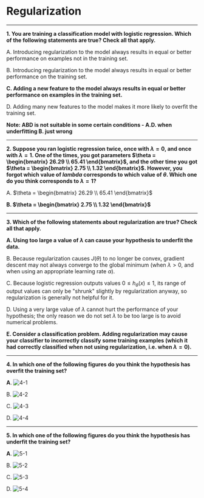 # Regularization

----

**1. You are training a classification model with logistic regression. Which of the following statements are true? Check all that apply.**

A. Introducing regularization to the model always results in equal or better performance on examples not in the training set.

B. Introducing regularization to the model always results in equal or better performance on the training set.

**C. Adding a new feature to the model always results in equal or better performance on examples in the training set.**

D. Adding many new features to the model makes it more likely to overfit the training set.

**Note: ABD is not suitable in some certain conditions - A.D. when underfitting B. just wrong**

----

**2. Suppose you ran logistic regression twice, once with $\lambda = 0$, and once with $\lambda = 1$. One of the times, you got parameters $\theta = \begin{bmatrix} 26.29 \\ 65.41 \end{bmatrix}$, and the other time you got $\theta = \begin{bmatrix} 2.75 \\ 1.32 \end{bmatrix}$. However, you forgot which value of $lambda$ corresponds to which value of $\theta$. Which one do you think corresponds to $\lambda = 1$?**

A. $\theta = \begin{bmatrix} 26.29 \\ 65.41 \end{bmatrix}$

**B. $\theta = \begin{bmatrix} 2.75 \\ 1.32 \end{bmatrix}$**

----

**3. Which of the following statements about regularization are true? Check all that apply.**

**A. Using too large a value of $\lambda$ can cause your hypothesis to underfit the data.**

B. Because regularization causes $J(\theta)$ to no longer be convex, gradient descent may not always converge to the global minimum (when $\lambda > 0$, and when using an appropriate learning rate $\alpha$).

C. Because logistic regression outputs values $0 \le h_{\theta}(x) \le 1$,  its range of output values can only be "shrunk" slightly by regularization anyway, so regularization is generally not helpful for it.

D. Using a very large value of $\lambda$ cannot hurt the performance of your hypothesis; the only reason we do not set $\lambda$ to be too large is to avoid numerical problems.

**E. Consider a classification problem. Adding regularization may cause your classifier to incorrectly classify some training examples (which it had correctly classified when not using regularization, i.e. when $\lambda = 0$).**

----

**4. In which one of the following figures do you think the hypothesis has overfit the training set?**

**A**. ![4-1](https://d18ky98rnyall9.cloudfront.net/6w-qg77oEeSZtCIACx4DqA_Screen-Shot-2015-02-27-at-5.24.59-PM.png?Expires=1533859200&Signature=Esf~5t1TLMJdXxbKQMuU70R~e7Lg-MdDsoXVu7nHpaMDeqt0yn~OTXXYfyPyjyJQrKaJdyVIlAd6xFEhvYN5L6lg6TP39rPlYonxpCjpuRRVZgEwF6XrLi2111qdFze33SuOxh4I~1DUXxNx-3VnUjemHpW1h-~5uTt25ylAtIo_&Key-Pair-Id=APKAJLTNE6QMUY6HBC5A)

B. ![4-2](https://d18ky98rnyall9.cloudfront.net/B--iib7pEeSjMiIAC7MDiQ_Screen-Shot-2015-02-27-at-5.25.16-PM.png?Expires=1533859200&Signature=B0ih2rrxUVQ8lYZYxKDqQC7g369YhZVN2jNNC-Jp0RhW1woIsW8S4~5F10fYSW-KfI-lC-TNC9sQCz5qhikYKkDe4SUuLqaHnHUl0PY4OoUBGNc3FUHukzOoixNBYvXQfu~PViWyg~GfO9B~fkUbxo8tvSXAxpaTR2NuOZssobY_&Key-Pair-Id=APKAJLTNE6QMUY6HBC5A)

C. ![4-3](https://d18ky98rnyall9.cloudfront.net/MMTSK77pEeSjMiIAC7MDiQ_Screen-Shot-2015-02-27-at-5.25.39-PM.png?Expires=1533859200&Signature=FYTfXVBZUtOzyBErgX-jKgBpi6jcBt07fv8CKpwSUXtr3bKEM1DvIRnvmlJcWufGHjuQOY-lYPbrY4wOmUe0hQEJfwjz8K-wPzlgttX72qBV~AZMttC3lpUNUxyPw98cHV5vO0kOnCcUqcxVWS907ePIDYpBnaUx0RW0NJy06eQ_&Key-Pair-Id=APKAJLTNE6QMUY6HBC5A)

D. ![4-4](https://d18ky98rnyall9.cloudfront.net/SlZinr7pEeSKOiIAC1ARFQ_Screen-Shot-2015-02-27-at-5.25.45-PM.png?Expires=1533859200&Signature=fH7~B0gdWAe1Kal7ANvXfinyArb45N4endLfw0C1~FVHwaKsTCZ3I1BMIkMrje10aG4g9nvoz~ReAtLfrnFri-C~DsQeMZhvOzOOX5PmslJ42UnTHf5SgbaCX2ze4T8xbLYCh077yQQumXabeN85KIR-nMtTMw4rg0El2bbsUMk_&Key-Pair-Id=APKAJLTNE6QMUY6HBC5A)

----

**5. In which one of the following figures do you think the hypothesis has underfit the training set?**

**A**. ![5-1](https://d18ky98rnyall9.cloudfront.net/4qRnjr7pEeSjMiIAC7MDiQ_Screen-Shot-2015-02-27-at-5.30.48-PM.png?Expires=1533859200&Signature=Dyky06ntUZJGRoz4~~DXWyVrTTco7zvKqrMm8nBk0KECUx25PUtwKX0ApaMX5jNhVJ4f9qLHlB2-6BX7Vz9zq9CbvYC4-fMCb3c3-up3fC1H8gDpgGIAoZomdgS6GJ88dN3WthEF1P7JE~urXsnJR5AHdcjIFEaIyyhbVXmXM6w_&Key-Pair-Id=APKAJLTNE6QMUY6HBC5A)

B. ![5-2](https://d18ky98rnyall9.cloudfront.net/8kfaFb7pEeSZtCIACx4DqA_Screen-Shot-2015-02-27-at-5.30.56-PM.png?Expires=1533859200&Signature=ge7BwnvRnERneWvHN8-DcWvdlasfAtqgxbkUyFylgQ7ETvGje-S~qwLWQZG8Ay3CQ3mXRYH3Yj0gDAXlIpvQ8rME7D4f8-JrMZkM0hmDsMveSDZTuBVUq59g1s~6Z5KJnoBb9Kawq0~gJqd4bCECkkNk5z5UXBAsNVa7ZiJfwVQ_&Key-Pair-Id=APKAJLTNE6QMUY6HBC5A)

C. ![5-3](https://d18ky98rnyall9.cloudfront.net/BRZOFr7qEeSZtCIACx4DqA_Screen-Shot-2015-02-27-at-5.31.02-PM.png?Expires=1533859200&Signature=gSXeF-iMsBv6regkE7QoRkTMV4IElc4ZNnLNXTrWiyv5nmbyZSqTImB9-aOFzabYqZdZGirNWzupQcLPtcBpXy54jf3FYsjkmPpdg~t5uV1w9Ev9TfVP8~V5nYsI1R6PE9nseSb6x~rqcEF2Leizjpz7ni4jCW0JaB5g0XO3Nno_&Key-Pair-Id=APKAJLTNE6QMUY6HBC5A)

D. ![5-4](https://d18ky98rnyall9.cloudfront.net/GX7qX77qEeSjMiIAC7MDiQ_Screen-Shot-2015-02-27-at-5.31.10-PM.png?Expires=1533859200&Signature=aKxAsBCgfn5MNjFPtnQAAkcnNgEIY7xa8Qa-vxP8jgqN6nSZYhQK1ZUyM6czK6USm60V-2Rvg1xPYYV1eXVUfSFYPPC05L2Z6ZQedRCSnVaJLDFpFNzt3sFwC~1dNahrCw2lFLf7M6pKKrx8DFXR-jlsrob0wIjw8VOh1AReFOs_&Key-Pair-Id=APKAJLTNE6QMUY6HBC5A)